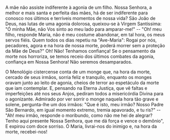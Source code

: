 A mãe não assiste indiferente à agonia de um filho. Nossa Senhora, a melhor e mais santa e perfeita das mães, há de ser indiferente para conosco nos últimos e terríveis momentos de nossa vida? São João de Deus, nas lutas de uma agonia dolorosa, queixou-se à Virgem Santíssima: "Ó minha Mãe, não Vos sinto ao meu lado para amparar-me!" -- "Oh! meu filho, responde Maria, não é meu costume abandonar, em tal hora, os meus servos fiéis. Quem todos os dias repetiu na "Ave-Maria": Rogai por nós, pecadores, agora e na hora de nossa morte, poderá morrer sem a proteção da Mãe de Deus?" Oh! Não! Tenhamos confiança! Se o pensamento da morte nos horroriza, se temos receio dos últimos combates da agonia, confiança em Nossa Senhora! Não seremos desamparados.

O Menológio cistercense conta de um monge que, na hora da morte, cercado de seus irmãos, sorria feliz e tranquilo, enquanto os monges oravam junto ao leito de agonia, cheios de terror ao espetáculo da morte que iam contemplar. E, pensando na Eterna Justiça, que vê faltas e imperfeições até nos seus Anjos, pediram todos a misericórdia Divina para o agonizante. Admirado por ver sorrir o monge naquela hora tão grave e solene, pergunta-lhe um dos irmãos: "Que é isto, meu irmão? Nosso Padre São Bernardo, em igual momento extremo, tremia apavorado, e tu ris?" -- "Ah! meu irmão, responde o moribundo, como não me hei de alegrar? Tenho aqui presente Nossa Senhora, que me dá força e vence o demônio", E expirou com doce sorriso. Ó Maria, livrai-nos do inimigo e, na hora da morte, recebei-nos!